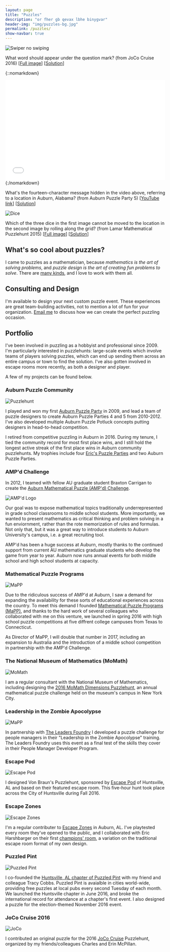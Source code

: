 ```yaml
---
layout: page
title: "Puzzles"
description: "or fher gb qevax lbhe binygvar"
header-img: "img/puzzles-bg.jpg"
permalink: /puzzles/
show-navbar: true
---
```


![Swiper no swiping](/img/swiper-no-swiping.jpg)

What word should appear under the question mark? (from JoCo Cruise 2016)
[[Full image](/img/swiper-no-swiping.jpg)]
[[Solution](https://github.com/StevenClontz/swiper-no-swiping/raw/master/puzzle-solution.pdf)]

{::nomarkdown}
<div class="youtube">
<iframe width="560" height="315" style="max-width:100%" src="//www.youtube.com/embed/KrL5WV7TxYI" frameborder="0" allowfullscreen></iframe>
</div>
{:/nomarkdown}

What's the fourteen-character message hidden in the video above, referring
to a location in Auburn, Alabama? (from Auburn Puzzle Party 5)
[[YouTube link](https://www.youtube.com/watch?v=KrL5WV7TxYI)]
[[Solution][wiki-link]]

[wiki-link]: http://auburnpuzzleparty.wikia.com/wiki/Puzzle_18_(APP5)_Solution

![Dice](/img/dice.png)

Which of the three dice in the first image cannot be moved to the location
in the second image by rolling along the grid?
(from Lamar Mathematical Puzzlehunt 2015)
[[Full image](/img/dice.png)]
[[Solution](http://math.stackexchange.com/a/1089984)]

## What's so cool about puzzles?

I came to puzzles as a mathematician,
because *mathematics is the art of solving problems*, and *puzzle design
is the art of creating fun problems to solve*.
There are [many kinds](/puzzles/types/), and I love to work with
them all.

## Consulting and Design

I'm available to design your next custom puzzle event. These experiences
are great team-building activities, not to mention a lot of fun for your
organization. [Email me](mailto:steven.clontz@gmail.com) to discuss
how we can create the perfect puzzling occasion.

## Portfolio

I've been involved in puzzling as a hobbyist and professional since 2009.
I'm particularly interested in puzzlehunts: large-scale events which involve
teams of players solving puzzles, which can end up sending them across an
entire campus or town to find the solution. I've also gotten involved
in escape rooms more recently, as both a designer and player.

A few of my projects can be found below.

### Auburn Puzzle Community

![Puzzlehunt](/img/puzzlehunt-2.jpg)

I played and won my first
[Auburn Puzzle Party](http://app.clontz.org) in 2009, and
lead a team of puzzle designers to create Auburn Puzzle Parties 4 and 5 from
2010-2012. I've also developed multiple Auburn Puzzle Potluck concepts putting
designers in head-to-head competition.

I retired from competitive puzzling in Auburn in 2016. During my tenure,
I tied the community record for most first place wins, and I still hold
the longest active streak of the first place wins in Auburn community puzzlehunts.
My trophies include four
[Eric's Puzzle Parties](http://www.ericharshbarger.org/epp/) and
two Auburn Puzzle Parties.

### AMP'd Challenge

In 2012, I teamed with fellow AU graduate student Braxton Carrigan
to create the
[Auburn Mathematical Puzzle (AMP'd) Challenge](http://www.auburn.edu/academic/cosam/departments/outreach/programs/AMPd/index.htm).

![AMP'd Logo](/img/ampd.jpg)

Our goal was to expose mathematical topics traditionally underrepresented
in grade school classrooms to middle school students. More
importantly, we wanted to present mathematics as critical thinking and
problem solving in a fun enviornment, rather than the rote memorization
of rules and formulas. Not only that, but it was a great
way to introduce students to Auburn University's campus, i.e. a great
recruiting tool.

AMP'd has been a huge success at Auburn, mostly thanks to the continued
support from current AU mathematics graduate students who
develop the game from year to year. Auburn now runs annual events for both
middle school and high school students at capacity.

### Mathematical Puzzle Programs

![MaPP](http://mappmath.org/img/logo/banner_color.svg)

Due to the ridiculous success of AMP'd at Auburn, I saw a demand
for expanding the availability for these sorts of educational experiences
across the country. To meet this demand I founded
[Mathematical Puzzle Programs (MaPP)](http://mappmath.org), and thanks
to the hard work of several colleagues who collaborated with me
on this venture, we launched in spring 2016 with high school puzzle
competitions at five diffrent college campuses
from Texas to Connecticut.

As Director of MaPP, I will double that number in 2017,
including an expansion to Australia and the introduction of a middle
school competition in partnership with the AMP'd Challenge.

### The National Museum of Mathematics (MoMath)

![MoMath](/img/momath.png)

I am a regular consultant with the National Museum of Mathematics,
including designing the
[2016 MoMath Dimensions Puzzlehunt](http://dimensions.momath.org),
an annual mathematical puzzle challenge held on the museum's campus
in New York City.

### Leadership in the Zombie Apocolypse

![MaPP](/img/zombies.png)

In partnership with [The Leaders Foundry](http://www.theleadersfoundry.com/)
I developed a puzzle challenge
for people managers in their "Leadership in the Zombie Apocolypse"
training. The Leaders Foundry uses this
event as a final test of the skills they cover in their People
Manager Developer Program.

### Escape Pod

![Escape Pod](/img/escape-pod.png)

I designed Von Braun's Puzzlehunt, sponsored by [Escape Pod][ep] of Huntsville, AL
and based on their featured escape room. This five-hour hunt
took place across the City of Huntsville during Fall 2016.

[ep]: http://escapepodgame.com

### Escape Zones

![Escape Zones](/img/escape-zones.png)

I'm a regular contributer to [Escape Zones][ez] in Auburn, AL. I've playtested
every room they've opened to the public, and I collaborated with Eric
Harshbarger on their first [champions' room](/puzzles/champions-room/),
a variation on the traditional escape room format of my own design.

[ez]: http://www.auburnescapezones.com/

### Puzzled Pint

![Puzzled Pint](/img/puzzled-pint.png)

I co-founded the [Huntsville, AL chapter of Puzzled Pint][pphsv] with
my friend and colleague Tracy Cobbs. Puzzled Pint is avaialble in cities
world-wide, providing free puzzles at local pubs every second Tuesday of
each month. We launched the Huntsville chapter in June 2016, and broke
the international record for attendance at a chapter's first event.
I also designed a puzzle for the election-themed November 2016 event.

[pphsv]: http://twitter.com/PuzzPintHSV

### JoCo Cruise 2016

![JoCo](/img/joco.svg)

I contributed an original puzzle for
the 2016 [JoCo Cruise](https://jococruise.com/) Puzzlehunt, organized by
my friends/colleagues Charles and Erin McPillan.
